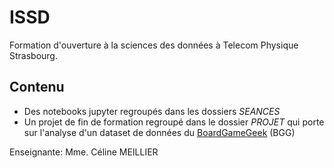 # **ISSD**

Formation d'ouverture à la sciences des données à Telecom Physique Strasbourg.

## **Contenu**

* Des notebooks jupyter regroupés dans les dossiers *SEANCES*
* Un projet de fin de formation regroupé dans le dossier *PROJET* qui porte sur l'analyse d'un dataset de données du [BoardGameGeek](https://boardgamegeek.com/) (BGG)

Enseignante: Mme. Céline MEILLIER
